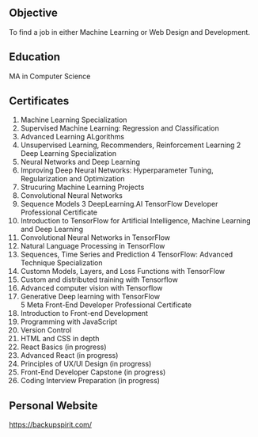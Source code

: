 ## Objective
To find a job in either Machine Learning or Web Design and Development.

## Education
MA in Computer Science

## Certificates
1. Machine Learning Specialization
  1. Supervised Machine Learning: Regression and Classification
  2. Advanced Learning ALgorithms
  3. Unsupervised Learning, Recommenders, Reinforcement Learning
2 Deep Learning Specialization
  1. Neural Networks and Deep Learning
  2. Improving Deep Neural Networks: Hyperparameter Tuning, Regularization and Optimization
  3. Strucuring Machine Learning Projects
  4. Convolutional Neural Networks
  5. Sequence Models
3 DeepLearning.AI TensorFlow Developer Professional Certificate
  1. Introduction to TensorFlow for Artificial Intelligence, Machine Learning and Deep Learning
  2. Convolutional Neural Networks in TensorFlow
  3. Natural Language Processing in TensorFlow
  4. Sequences, Time Series and Prediction
4 TensorFlow: Advanced Technique Specialization
  1. Customn Models, Layers, and Loss Functions with TensorFlow
  2. Custom and distributed training with Tensorflow
  3. Advanced computer vision with Tensorflow
  4. Generative Deep learning with TensorFlow   
5 Meta Front-End Developer Professional Certificate
  1. Introduction to Front-end Development
  2. Programming with JavaScript
  3. Version Control
  4. HTML and CSS in depth
  5. React Basics (in progress)
  6. Advanced React (in progress)
  7. Principles of UX/UI Design (in progress)
  8. Front-End Developer Capstone (in progress)
  9. Coding Interview Preparation (in progress)

  ## Personal Website
  https://backupspirit.com/
